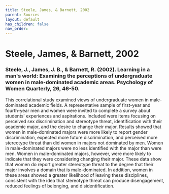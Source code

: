 ```yaml
---
title: Steele, James, & Barnett, 2002
parent: Sources
layout: default
has_children: false
nav_order: 
---
```


# Steele, James, & Barnett, 2002

### Steele, J., James, J. B., & Barnett, R. (2002). Learning in a man's world: Examining the perceptions of undergraduate women in male-dominated academic areas. Psychology of Women Quarterly, 26, 46-50.

This correlational study examined views of undergraduate women in male-dominated academic fields. A representative sample of first-year and fourth-year men and women were invited to complete a survey about students' experiences and aspirations. Included were items focusing on perceived sex discrimination and stereotype threat, identification with their academic major, and the desire to change their major. Results showed that women in male-dominated majors were more likely to report gender discrimination, expected more future discrimination, and perceived more stereotype threat than did women in majors not dominated by men. Women in male-dominated majors were no less identified with the major than were men. Women in male-dominated majors, however, were more likely to indicate that they were considering changing their major. These data show that women do report greater stereotype threat to the degree that their major involves a domain that is male-dominated. In addition, women in these areas showed a greater likelihood of leaving these disciplines, consistent with the idea that stereotype threat can produce disengagement, reduced feelings of belonging, and disidentification.
